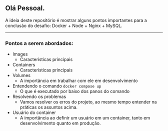 ## Olá Pessoal.

A ideia deste repositório é mostrar alguns pontos importantes para a conclusão do desafio: Docker + Node + Nginx + MySQL.

---

### Pontos a serem abordados:

- Images
  - Características principais
- Containers
  - Características principais
- Volumes
  - A importância em trabalhar com ele em desenvolvimento
- Entendendo o comando `docker compose up`
  - O que é executado por baixo dos panos do comando
- Resolvendo os problemas
  - Vamos resolver os erros do projeto, ao mesmo tempo entender na práticas os assuntos acima.
- Usuário do container
  - A importância ao definir um usuário em um container, tanto em desenvolvimento quanto em produção.